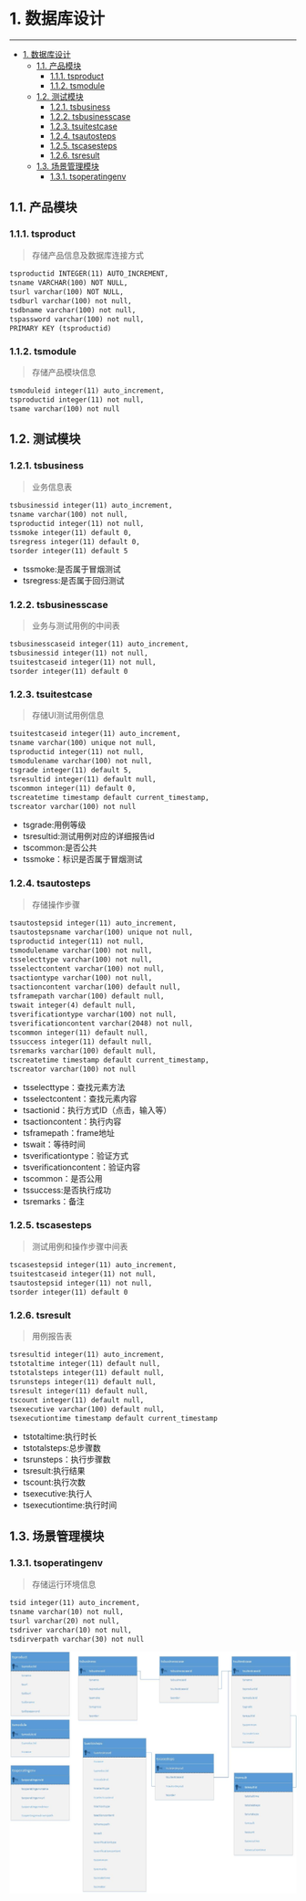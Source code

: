 # 1. 数据库设计
----

<!-- TOC -->

- [1. 数据库设计](#1-数据库设计)
    - [1.1. 产品模块](#11-产品模块)
        - [1.1.1. tsproduct](#111-tsproduct)
        - [1.1.2. tsmodule](#112-tsmodule)
    - [1.2. 测试模块](#12-测试模块)
        - [1.2.1. tsbusiness](#121-tsbusiness)
        - [1.2.2. tsbusinesscase](#122-tsbusinesscase)
        - [1.2.3. tsuitestcase](#123-tsuitestcase)
        - [1.2.4. tsautosteps](#124-tsautosteps)
        - [1.2.5. tscasesteps](#125-tscasesteps)
        - [1.2.6. tsresult](#126-tsresult)
    - [1.3. 场景管理模块](#13-场景管理模块)
        - [1.3.1. tsoperatingenv](#131-tsoperatingenv)

<!-- /TOC -->

## 1.1. 产品模块

### 1.1.1. tsproduct

> 存储产品信息及数据库连接方式

```
tsproductid INTEGER(11) AUTO_INCREMENT,
tsname VARCHAR(100) NOT NULL,
tsurl varchar(100) NOT NULL,
tsdburl varchar(100) not null,
tsdbname varchar(100) not null,
tspassword varchar(100) not null,
PRIMARY KEY (tsproductid)
```
### 1.1.2. tsmodule

> 存储产品模块信息

```
tsmoduleid integer(11) auto_increment,
tsproductid integer(11) not null,
tsame varchar(100) not null
```
## 1.2. 测试模块

### 1.2.1. tsbusiness

> 业务信息表

```
tsbusinessid integer(11) auto_increment,
tsname varchar(100) not null,
tsproductid integer(11) not null,
tssmoke integer(11) default 0,
tsregress integer(11) default 0,
tsorder integer(11) default 5
```
* tssmoke:是否属于冒烟测试
* tsregress:是否属于回归测试

### 1.2.2. tsbusinesscase

> 业务与测试用例的中间表

```
tsbusinesscaseid integer(11) auto_increment,
tsbusinessid integer(11) not null,
tsuitestcaseid integer(11) not null,
tsorder integer(11) default 0
```

### 1.2.3. tsuitestcase

> 存储UI测试用例信息

```
tsuitestcaseid integer(11) auto_increment,
tsname varchar(100) unique not null,
tsproductid integer(11) not null,
tsmodulename varchar(100) not null, 
tsgrade integer(11) default 5,
tsresultid integer(11) default null,
tscommon integer(11) default 0,
tscreatetime timestamp default current_timestamp,    
tscreator varchar(100) not null
```
* tsgrade:用例等级
* tsresultid:测试用例对应的详细报告id
* tscommon:是否公共
* tssmoke：标识是否属于冒烟测试

### 1.2.4. tsautosteps

> 存储操作步骤
```
tsautostepsid integer(11) auto_increment,
tsautostepsname varchar(100) unique not null,
tsproductid integer(11) not null,
tsmodulename varchar(100) not null,	
tsselecttype varchar(100) not null,
tsselectcontent varchar(100) not null,
tsactiontype varchar(100) not null,	
tsactioncontent varchar(100) default null,
tsframepath varchar(100) default null,
tswait integer(4) default null,
tsverificationtype varchar(100) not null,
tsverificationcontent varchar(2048) not null,
tscommon integer(11) default null,
tssuccess integer(11) default null,
tsremarks varchar(100) default null,
tscreatetime timestamp default current_timestamp,
tscreator varchar(100) not null
```
* tsselecttype：查找元素方法
* tsselectcontent：查找元素内容
* tsactionid：执行方式ID（点击，输入等）
* tsactioncontent：执行内容
* tsframepath：frame地址
* tswait：等待时间
* tsverificationtype：验证方式
* tsverificationcontent：验证内容
* tscommon：是否公用
* tssuccess:是否执行成功
* tsremarks：备注

### 1.2.5. tscasesteps

> 测试用例和操作步骤中间表

```
tscasestepsid integer(11) auto_increment,
tsuitestcaseid integer(11) not null,
tsautostepsid integer(11) not null,
tsorder integer(11) default 0
```

### 1.2.6. tsresult

> 用例报告表

```
tsresultid integer(11) auto_increment,
tstotaltime integer(11) default null,
tstotalsteps integer(11) default null,
tsrunsteps integer(11) default null,
tsresult integer(11) default null,
tscount integer(11) default null,
tsexecutive varchar(100) default null,
tsexecutiontime timestamp default current_timestamp
```
* tstotaltime:执行时长
* tstotalsteps:总步骤数
* tsrunsteps：执行步骤数
* tsresult:执行结果
* tscount:执行次数
* tsexecutive:执行人
* tsexecutiontime:执行时间

## 1.3. 场景管理模块

### 1.3.1. tsoperatingenv

> 存储运行环境信息

```
tsid integer(11) auto_increment,
tsname varchar(10) not null,
tsurl varchar(20) not null,
tsdriver varchar(10) not null,
tsdirverpath varchar(30) not null
```

![Test-Sites](/assets/Test-Sites.jpg)